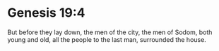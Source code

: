 # Genesis 19:4

But before they lay down, the men of the city, the men of Sodom, both young and old, all the people to the last man, surrounded the house.
